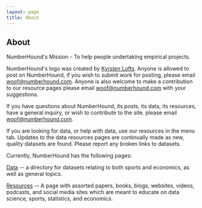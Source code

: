 ```yaml
---
layout: page
title: About
---
```


## About

NumberHound's Mission - To help people undertaking empirical projects.

NumberHound's logo was created by [Kyrsten Lofts](https://kyrstenlofts.com/). Anyone is allowed to post on NumberHound, if you wish to submit work for posting, please email woof@numberhound.com. Anyone is also welcome to make a contribution to our resource pages please email woof@numberhound.com with your suggestions.

If you have questions about NumberHound, its posts, its data, its resources, have a general inquiry, or wish to contribute to the site. please email woof@numberhound.com.

If you are looking for data, or help with data, use our resources in the menu tab. Updates to the data resources pages are continually made as new, quality datasets are found. Please report any broken links to datasets.

Currently, NumberHound has the following pages:

[Data](https://numberhound.com/Data) -- a directory for datasets relating to both sports and economics, as well as general topics.

[Resources](https://numberhound.com/OtherResources) -- A page with assorted papers, books, blogs, websites, videos, podcasts, and social media sites which are meant to educate on data science, sports, statistics, and economics.
